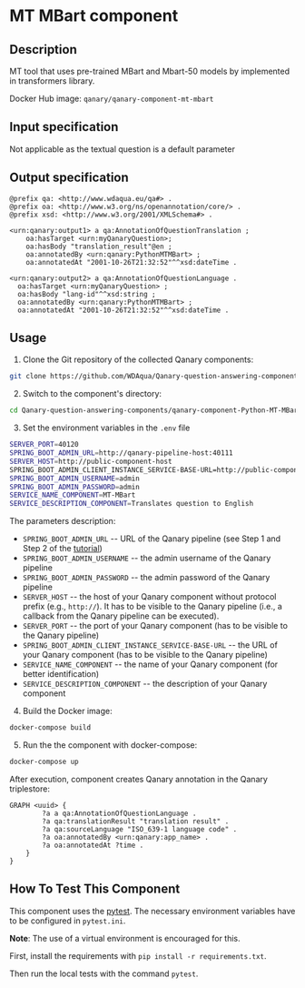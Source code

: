 # MT MBart component

## Description

MT tool that uses pre-trained MBart and Mbart-50 models by implemented in transformers library.

Docker Hub image: `qanary/qanary-component-mt-mbart`

## Input specification

Not applicable as the textual question is a default parameter

## Output specification

```ttl
@prefix qa: <http://www.wdaqua.eu/qa#> .
@prefix oa: <http://www.w3.org/ns/openannotation/core/> .
@prefix xsd: <http://www.w3.org/2001/XMLSchema#> .

<urn:qanary:output1> a qa:AnnotationOfQuestionTranslation ;
    oa:hasTarget <urn:myQanaryQuestion>; 
    oa:hasBody "translation_result"@en ;
    oa:annotatedBy <urn:qanary:PythonMTMBart> ;
    oa:annotatedAt "2001-10-26T21:32:52"^^xsd:dateTime .

<urn:qanary:output2> a qa:AnnotationOfQuestionLanguage .
  oa:hasTarget <urn:myQanaryQuestion> ; 
  oa:hasBody "lang-id"^^xsd:string ;
  oa:annotatedBy <urn:qanary:PythonMTMBart> ;
  oa:annotatedAt "2001-10-26T21:32:52"^^xsd:dateTime .
```

## Usage

1. Clone the Git repository of the collected Qanary components:

```bash
git clone https://github.com/WDAqua/Qanary-question-answering-components.git
```

2. Switch to the component's directory:

```bash
cd Qanary-question-answering-components/qanary-component-Python-MT-MBart
```

3. Set the environment variables in the `.env` file

```bash
SERVER_PORT=40120
SPRING_BOOT_ADMIN_URL=http://qanary-pipeline-host:40111
SERVER_HOST=http://public-component-host
SPRING_BOOT_ADMIN_CLIENT_INSTANCE_SERVICE-BASE-URL=http://public-component-host:40120
SPRING_BOOT_ADMIN_USERNAME=admin
SPRING_BOOT_ADMIN_PASSWORD=admin
SERVICE_NAME_COMPONENT=MT-MBart
SERVICE_DESCRIPTION_COMPONENT=Translates question to English
```

The parameters description:

* `SPRING_BOOT_ADMIN_URL` -- URL of the Qanary pipeline (see Step 1 and Step 2 of the [tutorial](https://github.com/WDAqua/Qanary/wiki/Qanary-tutorial:-How-to-build-a-trivial-Question-Answering-pipeline))
* `SPRING_BOOT_ADMIN_USERNAME` -- the admin username of the Qanary pipeline
* `SPRING_BOOT_ADMIN_PASSWORD` -- the admin password of the Qanary pipeline
* `SERVER_HOST` -- the host of your Qanary component without protocol prefix (e.g., `http://`). It has to be visible to the Qanary pipeline (i.e., a callback from the Qanary pipeline can be executed).
* `SERVER_PORT` -- the port of your Qanary component (has to be visible to the Qanary pipeline)
* `SPRING_BOOT_ADMIN_CLIENT_INSTANCE_SERVICE-BASE-URL` -- the URL of your Qanary component (has to be visible to the Qanary pipeline)
* `SERVICE_NAME_COMPONENT` -- the name of your Qanary component (for better identification)
* `SERVICE_DESCRIPTION_COMPONENT` -- the description of your Qanary component

4. Build the Docker image: 

```bash
docker-compose build 
```

5. Run the the component with docker-compose:

```bash
docker-compose up
```

After execution, component creates Qanary annotation in the Qanary triplestore:
```
GRAPH <uuid> {
        ?a a qa:AnnotationOfQuestionLanguage .
        ?a qa:translationResult "translation result" .
        ?a qa:sourceLanguage "ISO_639-1 language code" .
        ?a oa:annotatedBy <urn:qanary:app_name> .
        ?a oa:annotatedAt ?time .
    }
}
```

## How To Test This Component

This component uses the [pytest](https://docs.pytest.org/). 
The necessary environment variables have to be configured in `pytest.ini`.

**Note**: The use of a virtual environment is encouraged for this.

First, install the requirements with `pip install -r requirements.txt`.

Then run the local tests with the command `pytest`.

